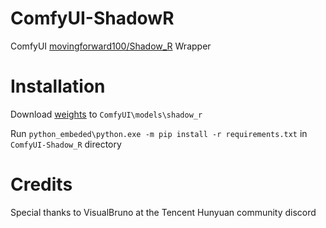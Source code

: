 # ComfyUI-ShadowR
ComfyUI [movingforward100/Shadow_R](https://github.com/movingforward100/Shadow_R) Wrapper

# Installation
Download [weights](https://www.dropbox.com/scl/fi/610ihrdgemv0zkfgrwscu/Shadow_R.zip?rlkey=fci7tyivp24uvzwhwb9y3bia0&dl=0) to `ComfyUI\models\shadow_r`

Run `python_embeded\python.exe -m pip install -r requirements.txt` in `ComfyUI-Shadow_R` directory

# Credits

Special thanks to VisualBruno at the Tencent Hunyuan community discord
